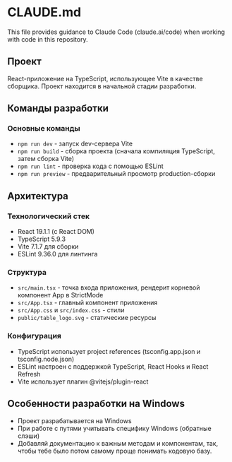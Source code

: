 # CLAUDE.md

This file provides guidance to Claude Code (claude.ai/code) when working with code in this repository.

## Проект

React-приложение на TypeScript, использующее Vite в качестве сборщика. Проект находится в начальной стадии разработки.

## Команды разработки

### Основные команды
- `npm run dev` - запуск dev-сервера Vite
- `npm run build` - сборка проекта (сначала компиляция TypeScript, затем сборка Vite)
- `npm run lint` - проверка кода с помощью ESLint
- `npm run preview` - предварительный просмотр production-сборки

## Архитектура

### Технологический стек
- React 19.1.1 (с React DOM)
- TypeScript 5.9.3
- Vite 7.1.7 для сборки
- ESLint 9.36.0 для линтинга

### Структура
- `src/main.tsx` - точка входа приложения, рендерит корневой компонент App в StrictMode
- `src/App.tsx` - главный компонент приложения
- `src/App.css` и `src/index.css` - стили
- `public/table_logo.svg` - статические ресурсы

### Конфигурация
- TypeScript использует project references (tsconfig.app.json и tsconfig.node.json)
- ESLint настроен с поддержкой TypeScript, React Hooks и React Refresh
- Vite использует плагин @vitejs/plugin-react

## Особенности разработки на Windows
- Проект разрабатывается на Windows
- При работе с путями учитывать специфику Windows (обратные слэши)
- Добавляй документацию к важным методам и компонентам, так, чтобы тебе было потом самому проще понимать кодовую базу.